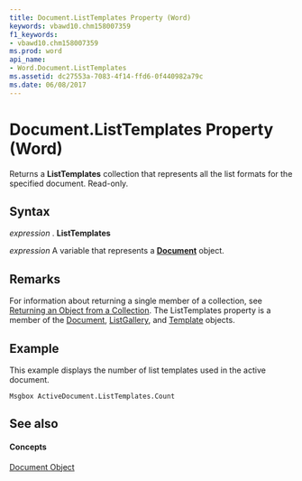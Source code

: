 ```yaml
---
title: Document.ListTemplates Property (Word)
keywords: vbawd10.chm158007359
f1_keywords:
- vbawd10.chm158007359
ms.prod: word
api_name:
- Word.Document.ListTemplates
ms.assetid: dc27553a-7083-4f14-ffd6-0f440982a79c
ms.date: 06/08/2017
---
```



# Document.ListTemplates Property (Word)

Returns a  **ListTemplates** collection that represents all the list formats for the specified document. Read-only.


## Syntax

 _expression_ . **ListTemplates**

 _expression_ A variable that represents a **[Document](document-object-word.md)** object.


## Remarks

For information about returning a single member of a collection, see [Returning an Object from a Collection](http://msdn.microsoft.com/library/28f76384-f495-9640-a7c8-10ada3fac727%28Office.15%29.aspx). The ListTemplates property is a member of the [Document](document-object-word.md), [ListGallery](listgallery-object-word.md), and [Template](template-object-word.md) objects.


## Example

This example displays the number of list templates used in the active document.


```
Msgbox ActiveDocument.ListTemplates.Count
```


## See also


#### Concepts


[Document Object](document-object-word.md)

